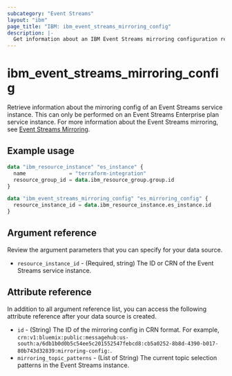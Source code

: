 ```yaml
---
subcategory: "Event Streams"
layout: "ibm"
page_title: "IBM: ibm_event_streams_mirroring_config"
description: |-
  Get information about an IBM Event Streams mirroring configuration resource.
---
```


# ibm_event_streams_mirroring_config


Retrieve information about the mirroring config of an Event Streams service instance. This can only be performed on an Event Streams Enterprise plan service instance. For more information about the Event Streams mirroring, see [Event Streams Mirroring](https://cloud.ibm.com/docs/EventStreams?topic=EventStreams-mirroring).

## Example usage

```terraform
data "ibm_resource_instance" "es_instance" {
  name              = "terraform-integration"
  resource_group_id = data.ibm_resource_group.group.id
}

data "ibm_event_streams_mirroring_config" "es_mirroring_config" {
  resource_instance_id = data.ibm_resource_instance.es_instance.id
}
```

## Argument reference
Review the argument parameters that you can specify for your data source. 

- `resource_instance_id` - (Required, string) The ID or CRN of the Event Streams service instance.

## Attribute reference

In addition to all argument reference list, you can access the following attribute reference after your data source is created. 

- `id` - (String) The ID of the mirroring config in CRN format. For example, `crn:v1:bluemix:public:messagehub:us-south:a/6db1b0d0b5c54ee5c201552547febcd8:cb5a0252-8b8d-4390-b017-80b743d32839:mirroring-config:`.
- `mirroring_topic_patterns` - (List of String) The current topic selection patterns in the Event Streams instance.
